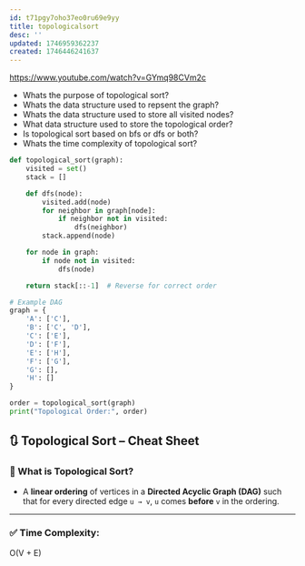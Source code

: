 ```yaml
---
id: t71pgy7oho37eo0ru69e9yy
title: topologicalsort
desc: ''
updated: 1746959362237
created: 1746446241637
---
```


https://www.youtube.com/watch?v=GYmq98CVm2c

- Whats the purpose of topological sort?
- Whats the data structure used to repsent the graph?
- Whats the data structure used to store all visited nodes?
- What data structure used to store the topological order?
- Is topological sort based on bfs or dfs or both?
- Whats the time complexity of topological sort?


```python
def topological_sort(graph):
    visited = set()
    stack = []

    def dfs(node):
        visited.add(node)
        for neighbor in graph[node]:
            if neighbor not in visited:
                dfs(neighbor)
        stack.append(node)

    for node in graph:
        if node not in visited:
            dfs(node)

    return stack[::-1]  # Reverse for correct order

# Example DAG
graph = {
    'A': ['C'],
    'B': ['C', 'D'],
    'C': ['E'],
    'D': ['F'],
    'E': ['H'],
    'F': ['G'],
    'G': [],
    'H': []
}

order = topological_sort(graph)
print("Topological Order:", order)
```

## 🔃 Topological Sort – Cheat Sheet

### 🧠 What is Topological Sort?
- A **linear ordering** of vertices in a **Directed Acyclic Graph (DAG)** such that for every directed edge `u → v`, `u` comes **before** `v` in the ordering.

---

### ✅ Time Complexity:
O(V + E)
